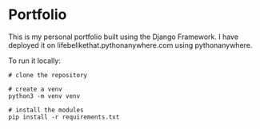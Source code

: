 # Portfolio
This is my personal portfolio built using the Django Framework. I have deployed it on lifebelikethat.pythonanywhere.com using pythonanywhere.

To run it locally:
```
# clone the repository

# create a venv
python3 -m venv venv

# install the modules
pip install -r requirements.txt
```
